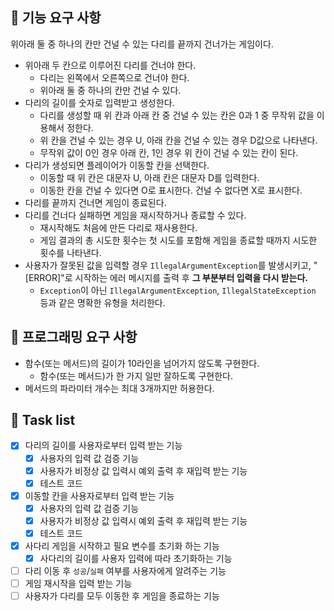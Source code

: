 ## 🚀 기능 요구 사항

위아래 둘 중 하나의 칸만 건널 수 있는 다리를 끝까지 건너가는 게임이다.
- 위아래 두 칸으로 이루어진 다리를 건너야 한다.
    - 다리는 왼쪽에서 오른쪽으로 건너야 한다.
    - 위아래 둘 중 하나의 칸만 건널 수 있다.
- 다리의 길이를 숫자로 입력받고 생성한다.
    - 다리를 생성할 때 위 칸과 아래 칸 중 건널 수 있는 칸은 0과 1 중 무작위 값을 이용해서 정한다.
    - 위 칸을 건널 수 있는 경우 U, 아래 칸을 건널 수 있는 경우 D값으로 나타낸다.
    - 무작위 값이 0인 경우 아래 칸, 1인 경우 위 칸이 건널 수 있는 칸이 된다.
- 다리가 생성되면 플레이어가 이동할 칸을 선택한다.
    - 이동할 때 위 칸은 대문자 U, 아래 칸은 대문자 D를 입력한다.
    - 이동한 칸을 건널 수 있다면 O로 표시한다. 건널 수 없다면 X로 표시한다.
- 다리를 끝까지 건너면 게임이 종료된다.
- 다리를 건너다 실패하면 게임을 재시작하거나 종료할 수 있다.
    - 재시작해도 처음에 만든 다리로 재사용한다.
    - 게임 결과의 총 시도한 횟수는 첫 시도를 포함해 게임을 종료할 때까지 시도한 횟수를 나타낸다.
- 사용자가 잘못된 값을 입력할 경우 `IllegalArgumentException`를 발생시키고, "[ERROR]"로 시작하는 에러 메시지를 출력 후 **그 부분부터 입력을 다시 받는다.**
    - `Exception`이 아닌 `IllegalArgumentException`, `IllegalStateException` 등과 같은 명확한 유형을 처리한다.

## 🚀 프로그래밍 요구 사항
- 함수(또는 메서드)의 길이가 10라인을 넘어가지 않도록 구현한다.
    - 함수(또는 메서드)가 한 가지 일만 잘하도록 구현한다.
- 메서드의 파라미터 개수는 최대 3개까지만 허용한다.

## 📝 Task list 
- [X] 다리의 길이를 사용자로부터 입력 받는 기능
  - [X] 사용자의 입력 값 검증 기능
  - [X] 사용자가 비정상 값 입력시 예외 출력 후 재입력 받는 기능
  - [X] 테스트 코드
- [X] 이동할 칸을 사용자로부터 입력 받는 기능
  - [X] 사용자의 입력 값 검증 기능
  - [X] 사용자가 비정상 값 입력시 예외 출력 후 재입력 받는 기능
  - [X] 테스트 코드
- [X] 사다리 게임을 시작하고 필요 변수를 초기화 하는 기능
  - [X] 사다리의 길이를 사용자 입력에 따라 초기화하는 기능
- [ ] 다리 이동 후 `성공`/`실패` 여부를 사용자에게 알려주는 기능 
- [ ] 게임 재시작을 입력 받는 기능
- [ ] 사용자가 다리를 모두 이동한 후 게임을 종료하는 기능